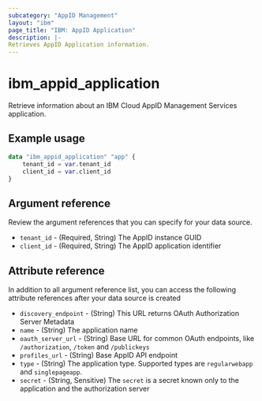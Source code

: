 ```yaml
---
subcategory: "AppID Management"
layout: "ibm"
page_title: "IBM: AppID Application"
description: |-
Retrieves AppID Application information.
---
```


# ibm_appid_application
Retrieve information about an IBM Cloud AppID Management Services application.

## Example usage

```terraform
data "ibm_appid_application" "app" {
    tenant_id = var.tenant_id
    client_id = var.client_id
}
```

## Argument reference
Review the argument references that you can specify for your data source.

- `tenant_id` - (Required, String) The AppID instance GUID
- `client_id` - (Required, String) The AppID application identifier

## Attribute reference
In addition to all argument reference list, you can access the following attribute references after your data source is created

- `discovery_endpoint` - (String) This URL returns OAuth Authorization Server Metadata
- `name` - (String) The application name
- `oauth_server_url` - (String) Base URL for common OAuth endpoints, like `/authorization`, `/token` and `/publickeys`
- `profiles_url` - (String) Base AppID API endpoint
- `type` - (String) The application type. Supported types are `regularwebapp` and `singlepageapp`.
- `secret` - (String, Sensitive) The `secret` is a secret known only to the application and the authorization server
